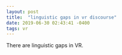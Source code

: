 ```yaml
--- 
layout: post 
title:  "linguistic gaps in vr discourse" 
date: 2019-06-30 02:43:41 -0400 
tags: vr 
---
```


There are linguistic gaps in VR.